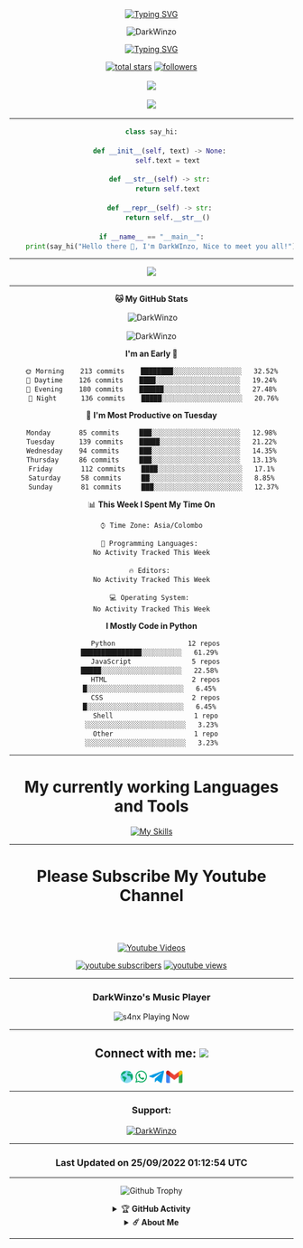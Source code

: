 <div align="center">
<a href="https://git.io/typing-svg"><img src="https://readme-typing-svg.demolab.com?font=Rubik+Dirt&size=65&pause=1000&color=F72C3F&background=FF20A500&center=true&vCenter=true&width=1000&height=150&lines=I'm+DarkWinzo;New+Beginning+Developer;Please+Support+Me;Please+Contact+Me" alt="Typing SVG" /></a>    

![DarkWinzo](https://cardivo.vercel.app/api?name=DarkWinzo&description=Hi,%20I%27m%20a%20JavaScript%20Backside%20API%20developer.%20%F0%9F%91%8B&image=https://avatars.githubusercontent.com/u/33148052?v=4&backgroundColor=%23ecf0f1&github=DarkWinzo&pattern=topography&site="https://github.com/DarkWinzo/"&colorPattern=%23eaeaea)

<div align="center">
  
[![Typing SVG](https://readme-typing-svg.herokuapp.com/?lines=We+Are+Technical+Hacking+Team;Please+Respect+Us)](https://git.io/typing-svg)


  <p align="center">
  <a href="https://github.com/DarkWinzo?tab=repositories&sort=stargazers">
    <img alt="total stars" title="Total stars on GitHub" src="https://custom-icon-badges.herokuapp.com/badge/dynamic/json?logo=star&color=55960c&labelColor=488207&label=Stars&style=for-the-badge&query=%24.stars&url=https://api.github-star-counter.workers.dev/user/DarkWinzo"/></a>
  <a href="https://github.com/DarkWinzo?tab=followers">
    <img alt="followers" title="Follow me on Github" src="https://custom-icon-badges.herokuapp.com/github/followers/DarkWinzo?color=236ad3&labelColor=1155ba&style=for-the-badge&logo=person-add&label=Follow&logoColor=white"/></a>
    </br></br>
  <a href="https://github.com/DarkWinzo/Bosco">
    <img src="https://komarev.com/ghpvc/?username=DarkWinzo&label=Profile%20views&color=brightgreen&label=Profile+Views&style=plastic">
  </a>
  
</p>

<p align="center">
  <img src="https://profile-counter.glitch.me/DarkWinzo/count.svg" />
</p>

<!--
![Metrics](https://github.com/DarkWinzo/DarkWinzo/blob/master/github-metrics.svg)
-->
<!--
[![ReadMe Card](https://github-readme-stats.vercel.app/api/pin/?username=mhankbarbar&repo=insta-Hack&theme=auto)](https://github.com/DarkWinzo/insta-Hack)
-->
---
```python
class say_hi:

    def __init__(self, text) -> None:
        self.text = text

    def __str__(self) -> str:
        return self.text

    def __repr__(self) -> str:
        return self.__str__()

if __name__ == "__main__":
    print(say_hi("Hello there 👋, I'm DarkWInzo, Nice to meet you all!"))
```
<!--START_SECTION:waka--> 

--- 
  
[![](https://github.com/saadeghi/saadeghi/blob/master/dino.gif)](#)
 
---

**🐱 My GitHub Stats** 

<p>&nbsp;<img align="center" src="https://github-readme-stats.vercel.app/api?username=DarkWinzo&show_icons=true&theme=highcontrast" alt="DarkWinzo" /></p>

<p><img align="center" src="https://github-readme-streak-stats.herokuapp.com/?user=DarkWinzo&theme=highcontrast" alt="DarkWinzo" /></p>
</details>


**I'm an Early 🐤** 

```text
 🌞 Morning    213 commits    ████████░░░░░░░░░░░░░░░░░   32.52% 
 🌆 Daytime    126 commits    ████░░░░░░░░░░░░░░░░░░░░░   19.24% 
 🌃 Evening    180 commits    ██████░░░░░░░░░░░░░░░░░░░   27.48% 
 🌙 Night      136 commits    █████░░░░░░░░░░░░░░░░░░░░   20.76%

```
📅 **I'm Most Productive on Tuesday** 

```text
 Monday       85 commits     ███░░░░░░░░░░░░░░░░░░░░░░   12.98% 
 Tuesday      139 commits    █████░░░░░░░░░░░░░░░░░░░░   21.22% 
 Wednesday    94 commits     ███░░░░░░░░░░░░░░░░░░░░░░   14.35% 
 Thursday     86 commits     ███░░░░░░░░░░░░░░░░░░░░░░   13.13% 
 Friday       112 commits    ████░░░░░░░░░░░░░░░░░░░░░   17.1% 
 Saturday     58 commits     ██░░░░░░░░░░░░░░░░░░░░░░░   8.85% 
 Sunday       81 commits     ███░░░░░░░░░░░░░░░░░░░░░░   12.37%

```


📊 **This Week I Spent My Time On** 

```text
⌚︎ Time Zone: Asia/Colombo

💬 Programming Languages: 
No Activity Tracked This Week

🔥 Editors: 
No Activity Tracked This Week

💻 Operating System: 
No Activity Tracked This Week

```

**I Mostly Code in Python** 

```text
  Python                  12 repos             ███████████████░░░░░░░░░░   61.29% 
  JavaScript               5 repos             █████░░░░░░░░░░░░░░░░░░░░   22.58% 
  HTML                     2 repos             █░░░░░░░░░░░░░░░░░░░░░░░░   6.45% 
  CSS                      2 repos             █░░░░░░░░░░░░░░░░░░░░░░░░   6.45% 
  Shell                    1 repo              ░░░░░░░░░░░░░░░░░░░░░░░░░   3.23%
  Other                    1 repo              ░░░░░░░░░░░░░░░░░░░░░░░░░   3.23%
```
 
<!--END_SECTION:waka-->
---

<div align="center">
  

# My currently working Languages and Tools 
[![My Skills](https://skillicons.dev/icons?i=actix,bash,git,github,gitlab,heroku,html,js,ai,zig,wordpress,webpack,visualstudio,vercel,mongodb,nodejs,openstack,postgres,php,powershell,py,react,raspberrypi,perl,azure,react,vue,nuxtjs,ocaml,flutter&perline=15)](https://github.com/DarkWinzo)

 ---
<p align="center">
  
  
# Please Subscribe My Youtube Channel
  
 <br><br> 
<p align="center">
  <a href="https://youtube.com/channel/UCvdAz2Ll-LedcDApJ2IGP6A"><img title="Youtube Videos" src="https://github.com/Alien-alfa/Alien-alfa/blob/beta/MD-Images/yt.png?raw=true" width="180"/></a></div>
  
<p align="center">
  <a href="https://youtube.com/channel/UCvdAz2Ll-LedcDApJ2IGP6A?sub_confirmation=1">
      <img alt="youtube subscribers" title="Subscribe to my YouTube channel" src="https://freshidea.com/jonah/youtube-api/subscribers-badge.php?label=Subscribers&style=for-the-badge&color=red&labelColor=ce4630"/></a> 
    <a href="https://youtube.com/channel/UCvdAz2Ll-LedcDApJ2IGP6A">
      <img alt="youtube views" title="YouTube views" src="https://freshidea.com/jonah/youtube-api/view-count-badge.php?label=View+Count&style=for-the-badge&color=blue&labelColor=0b689d"/></a>
  </p>
</p>

---
  
<h3>DarkWinzo's Music Player</h3>

<img src="https://readme-spotify-status-rho.vercel.app/api/run-spotify-status.py" alt="s4nx Playing Now" width="500" />

---

## Connect with me: <img src="https://media.giphy.com/media/LnQjpWaON8nhr21vNW/giphy.gif" height="32">
<p align="center">
<a href="https://sltechtips.zyrosite.com" target="blank"><img align="center" height="22px" src="./SocialLogo/Web.png" alt="DarkWinzo" /></a>   
<a href="https://api.whatsapp.com/send?phone=94775200935&text=Hello%20DarkWinzo" target="blank"><img align="center" height="22px" src="./SocialLogo/WhatsApp.png" alt="DarkWinzo"/></a>
<a href="https://telegram.me/DarkWinzo" target="blank"><img align="center" height="22px" src="./SocialLogo/Telegram.png" alt="DarkWinzo" /></a>   
<a href="mailto:DarkWinzo?&subject=DarkWinzo Official Help&body=DarkWinzo2240@gmail.com" target="blank"><img align="center" height="22px" src="./SocialLogo/Gmail.png" alt="DarkWinzo" /></a>   
</p>

--- 
 
 <h3 align="center">Support:</h3>
<p><a href="https://www.buymeacoffee.com/DarkWinzo"> <img align="center" src="https://cdn.buymeacoffee.com/buttons/v2/default-yellow.png" height="70" width="260" alt="DarkWinzo" /></a></p>
</div>
 
---

### Last Updated on 25/09/2022 01:12:54 UTC

---

![Github Trophy](https://github-profile-trophy.vercel.app/?username=DarkWinzo)

</details>


<details>
    <summary>&#127942 <b>GitHub Activity</b></summary><br/>

![Metrics](https://metrics.lecoq.io/DarkWinzo?template=classic&followup=1&isocalendar=1&languages=1&isocalendar.duration=half-year&config.timezone=IndiaStandardTime%2FIstanbul)

[![News](https://github-readme-stats.vercel.app/api/pin/?username=DarkWinzo&theme=highcontrast&repo=DarkWinzo)](https://github.com/DarkWinzo)

</details>

<details>
    <summary><b>☄️ About Me </b></summary><br/>
  
---
  
  Hi, I'm DarkWinzo

I am an AI Developer. My real thing to do crating artificial brains, neural tools. Also ı am a student of mechatronics enginering.

I am 19 yeas old. From Sri Lanka 🇱🇰 

I worked with Instagram, Gitlab, Bitbucket, Brainshop. Some of for testing, some things for developing.
If you have any question for me ı put my contact information above.

See you 💘

</details>
 
---
